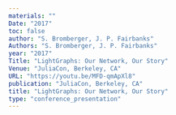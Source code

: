 ```yaml
---
materials: ""
Date: "2017"
toc: false
author: "S. Bromberger, J. P. Fairbanks"
Authors: "S. Bromberger, J. P. Fairbanks"
year: "2017"
Title: "LightGraphs: Our Network, Our Story"
Venue: "JuliaCon, Berkeley, CA"
URL: "https://youtu.be/MFD-qmApXl8"
publication: "JuliaCon, Berkeley, CA"
title: "LightGraphs: Our Network, Our Story"
type: "conference_presentation"
---
```


